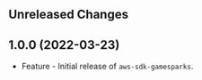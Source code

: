 Unreleased Changes
------------------

1.0.0 (2022-03-23)
------------------

* Feature - Initial release of `aws-sdk-gamesparks`.

